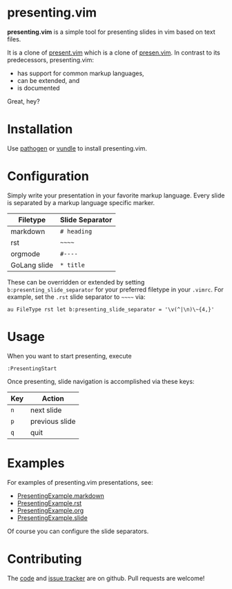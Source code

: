 # presenting.vim

**presenting.vim** is a simple tool for presenting slides in vim based on text
files.

It is a clone of [present.vim][1] which is a clone of [presen.vim][2]. In
contrast to its predecessors, presenting.vim:

  [1]: https://github.com/pct/present.vim
  [2]: https://github.com/sorah/presen.vim

  * has support for common markup languages,
  * can be extended, and
  * is documented

Great, hey?

# Installation

Use [pathogen][3] or [vundle][4] to install presenting.vim.

  [3]: https://github.com/tpope/vim-pathogen
  [4]: https://github.com/gmarik/vundle

# Configuration

Simply write your presentation in your favorite markup language. Every slide
is separated by a markup language specific marker.

|   Filetype   | Slide Separator |
| ------------ | --------------- |
| markdown     | `# heading`     |
| rst          | `~~~~`          |
| orgmode      | `#----`         |
| GoLang slide | `* title`       |


These can be overridden or extended by setting `b:presenting_slide_separator`
for your preferred filetype in your `.vimrc`. For example, set the `.rst` slide
separator to `~~~~` via:

```viml
au FileType rst let b:presenting_slide_separator = '\v(^|\n)\~{4,}'
```

# Usage

When you want to start presenting, execute
```
:PresentingStart
```

Once presenting, slide navigation is accomplished via these keys:

| Key | Action         |
| --- | -------------- |
| `n` | next slide     |
| `p` | previous slide |
| `q` | quit           |

# Examples

For examples of presenting.vim presentations, see:

  * [PresentingExample.markdown](https://github.com/sotte/presenting.vim/blob/master/examples/PresentingDemo.markdown)
  * [PresentingExample.rst](https://github.com/sotte/presenting.vim/blob/master/examples/PresentingDemo.org)
  * [PresentingExample.org](https://github.com/sotte/presenting.vim/blob/master/examples/PresentingDemo.rst)
  * [PresentingExample.slide](https://github.com/sotte/presenting.vim/blob/master/examples/PresentingDemo.slide)

Of course you can configure the slide separators.

# Contributing

The [code][5] and [issue tracker][6] are on github. Pull requests are welcome!

  [5]: https://github.com/sotte/presenting.vim
  [6]: https://github.com/sotte/presenting.vim/issues
